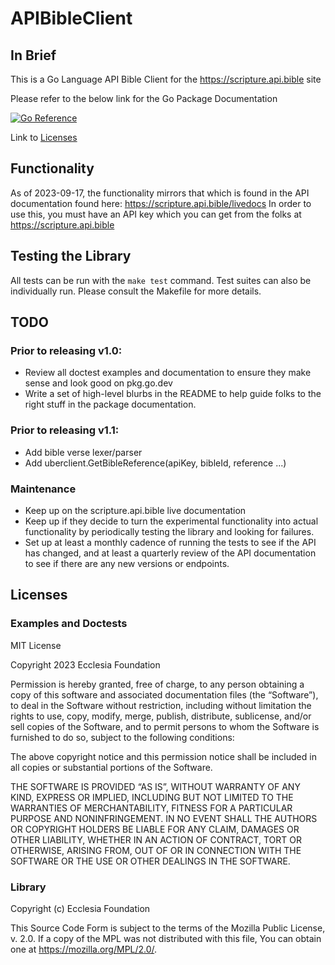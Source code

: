 # APIBibleClient

## In Brief
This is a Go Language API Bible Client for the https://scripture.api.bible site

Please refer to the below link for the Go Package Documentation

[![Go Reference](https://pkg.go.dev/badge/www.ecclesiafoundation.org/apibibleclient.svg)](https://pkg.go.dev/www.ecclesiafoundation.org/apibibleclient)

Link to [Licenses](#Licenses)

## Functionality
As of 2023-09-17, the functionality mirrors that which is found in the API documentation found here: https://scripture.api.bible/livedocs In order to use this, you must have an API key which you can get from the folks at https://scripture.api.bible

## Testing the Library
All tests can be run with the `make test` command. Test suites can also be individually run. Please consult the Makefile for more details.

## TODO

### Prior to releasing v1.0:
- Review all doctest examples and documentation to ensure they make sense and look good on pkg.go.dev
- Write a set of high-level blurbs in the README to help guide folks to the right stuff in the package documentation.

### Prior to releasing v1.1:
- Add bible verse lexer/parser
- Add uberclient.GetBibleReference(apiKey, bibleId, reference ...)

### Maintenance
- Keep up on the scripture.api.bible live documentation
- Keep up if they decide to turn the experimental functionality into actual functionality by periodically testing the library and looking for failures.
- Set up at least a monthly cadence of running the tests to see if the API has changed, and at least a quarterly review of the API documentation to see if there are any new versions or endpoints.

## Licenses

### Examples and Doctests
MIT License

Copyright 2023 Ecclesia Foundation

Permission is hereby granted, free of charge, to any person obtaining a copy of this software and associated documentation files (the “Software”), to deal in the Software without restriction, including without limitation the rights to use, copy, modify, merge, publish, distribute, sublicense, and/or sell copies of the Software, and to permit persons to whom the Software is furnished to do so, subject to the following conditions:

The above copyright notice and this permission notice shall be included in all copies or substantial portions of the Software.

THE SOFTWARE IS PROVIDED “AS IS”, WITHOUT WARRANTY OF ANY KIND, EXPRESS OR IMPLIED, INCLUDING BUT NOT LIMITED TO THE WARRANTIES OF MERCHANTABILITY, FITNESS FOR A PARTICULAR PURPOSE AND NONINFRINGEMENT. IN NO EVENT SHALL THE AUTHORS OR COPYRIGHT HOLDERS BE LIABLE FOR ANY CLAIM, DAMAGES OR OTHER LIABILITY, WHETHER IN AN ACTION OF CONTRACT, TORT OR OTHERWISE, ARISING FROM, OUT OF OR IN CONNECTION WITH THE SOFTWARE OR THE USE OR OTHER DEALINGS IN THE SOFTWARE.

### Library
Copyright (c) Ecclesia Foundation

This Source Code Form is subject to the terms of the Mozilla Public
License, v. 2.0. If a copy of the MPL was not distributed with this
file, You can obtain one at https://mozilla.org/MPL/2.0/.

